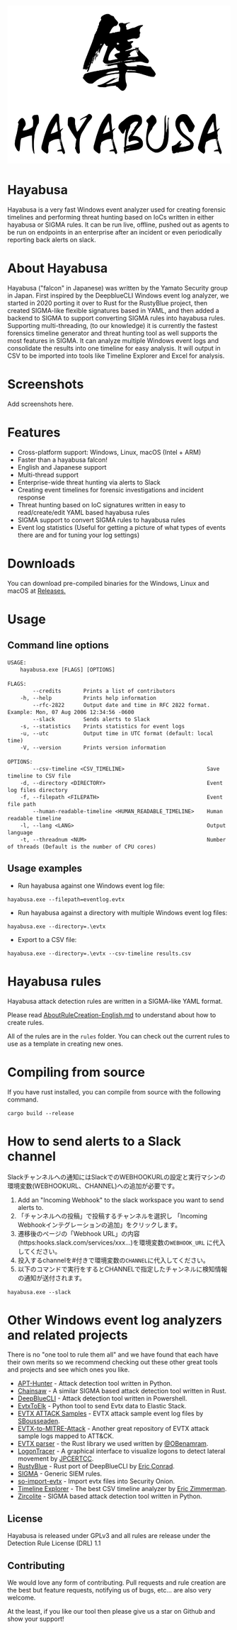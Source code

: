 <div align="center">
 <p>

  ![Hayabusa Logo](hayabusa-logo.png)
 
 </p>
</div>

# Hayabusa
Hayabusa is a very fast Windows event analyzer used for creating forensic timelines and performing threat hunting based on IoCs written in either hayabusa or SIGMA rules. It can be run live, offline, pushed out as agents to be run on endpoints in an enterprise after an incident or even periodically reporting back alerts on slack.

# About Hayabusa
Hayabusa ("falcon" in Japanese) was written by the Yamato Security group in Japan. First inspired by the DeepblueCLI Windows event log analyzer, we started in 2020 porting it over to Rust for the RustyBlue project, then created SIGMA-like flexible signatures based in YAML, and then added a backend to SIGMA to support converting SIGMA rules into hayabusa rules. Supporting multi-threading, (to our knowledge) it is currently the fastest forensics timeline generator and threat hunting tool as well supports the most features in SIGMA. It can analyze multiple Windows event logs and consolidate the results into one timeline for easy analysis. It will output in CSV to be imported into tools like Timeline Explorer and Excel for analysis.

# Screenshots
Add screenshots here.

# Features
* Cross-platform support: Windows, Linux, macOS (Intel + ARM)
* Faster than a hayabusa falcon!
* English and Japanese support
* Multi-thread support
* Enterprise-wide threat hunting via alerts to Slack
* Creating event timelines for forensic investigations and incident response
* Threat hunting based on IoC signatures written in easy to read/create/edit YAML based hayabusa rules
* SIGMA support to convert SIGMA rules to hayabusa rules
* Event log statistics (Useful for getting a picture of what types of events there are and for tuning your log settings)

# Downloads
You can download pre-compiled binaries for the Windows, Linux and macOS at [Releases.](https://github.com/Yamato-Security/hayabusa/releases)

# Usage
## Command line options
````
USAGE:
    hayabusa.exe [FLAGS] [OPTIONS]

FLAGS:
        --credits       Prints a list of contributors
    -h, --help          Prints help information
        --rfc-2822      Output date and time in RFC 2822 format. Example: Mon, 07 Aug 2006 12:34:56 -0600
        --slack         Sends alerts to Slack
    -s, --statistics    Prints statistics for event logs
    -u, --utc           Output time in UTC format (default: local time)
    -V, --version       Prints version information

OPTIONS:
        --csv-timeline <CSV_TIMELINE>                          Save timeline to CSV file
    -d, --directory <DIRECTORY>                                Event log files directory
    -f, --filepath <FILEPATH>                                  Event file path
        --human-readable-timeline <HUMAN_READABLE_TIMELINE>    Human readable timeline
    -l, --lang <LANG>                                          Output language
    -t, --threadnum <NUM>                                      Number of threads (Default is the number of CPU cores)
````

## Usage examples
* Run hayabusa against one Windows event log file:
````
hayabusa.exe --filepath=eventlog.evtx
````

* Run hayabusa against a directory with multiple Windows event log files:
````
hayabusa.exe --directory=.\evtx
````

* Export to a CSV file:
````
hayabusa.exe --directory=.\evtx --csv-timeline results.csv
````

# Hayabusa rules
Hayabusa attack detection rules are written in a SIGMA-like YAML format.

Please read [AboutRuleCreation-English.md](./doc/AboutRuleCreation-English.md) to understand about how to create rules.

All of the rules are in the `rules` folder.
You can check out the current rules to use as a template in creating new ones.

# Compiling from source
If you have rust installed, you can compile from source with the following command.

````
cargo build --release
````

# How to send alerts to a Slack channel

Slackチャンネルへの通知にはSlackでのWEBHOOKURLの設定と実行マシンの環境変数(WEBHOOKURL、CHANNEL)への追加が必要です。

1. Add an "Incoming Webhook" to the slack workspace you want to send alerts to.
2. 「チャンネルへの投稿」で投稿するチャンネルを選択し 「Incoming Webhookインテグレーションの追加」をクリックします。
3. 遷移後のぺージの「Webhook URL」の内容(https:hooks.slack.com/services/xxx...)を環境変数の`WEBHOOK_URL` に代入してください。
4. 投入するchannelを#付きで環境変数の`CHANNEL`に代入してください。
5. 以下のコマンドで実行をするとCHANNELで指定したチャンネルに検知情報の通知が送付されます。

````
hayabusa.exe --slack 
````

# Other Windows event log analyzers and related projects
There is no "one tool to rule them all" and we have found that each have their own merits so we recommend checking out these other great tools and projects and see which ones you like.

- [APT-Hunter](https://github.com/ahmedkhlief/APT-Hunter) - Attack detection tool written in Python.
- [Chainsaw](https://github.com/countercept/chainsaw) - A similar SIGMA based attack detection tool written in Rust.
- [DeepBlueCLI](https://github.com/sans-blue-team/DeepBlueCLI) - Attack detection tool written in Powershell.
- [EvtxToElk](https://www.dragos.com/blog/industry-news/evtxtoelk-a-python-module-to-load-windows-event-logs-into-elasticsearch/) - Python tool to send Evtx data to Elastic Stack.
- [EVTX ATTACK Samples](https://github.com/sbousseaden/EVTX-ATTACK-SAMPLES) - EVTX attack sample event log files by [SBousseaden](https://twitter.com/SBousseaden).
- [EVTX-to-MITRE-Attack](https://github.com/mdecrevoisier/EVTX-to-MITRE-Attack) - Another great repository of EVTX attack sample logs mapped to ATT&CK.
- [EVTX parser](https://github.com/omerbenamram/evtx) - the Rust library we used written by [@OBenamram](https://twitter.com/obenamram).
- [LogonTracer](https://github.com/JPCERTCC/LogonTracer) - A graphical interface to visualize logons to detect lateral movement by [JPCERTCC](https://twitter.com/jpcert_en).
- [RustyBlue](https://github.com/Yamato-Security/RustyBlue) - Rust port of DeepBlueCLI by [Eric Conrad](https://twitter.com/eric_conrad).
- [SIGMA](https://github.com/SigmaHQ/sigma) - Generic SIEM rules.
- [so-import-evtx](https://docs.securityonion.net/en/2.3/so-import-evtx.html) - Import evtx files into Security Onion.
- [Timeline Explorer](https://ericzimmerman.github.io/#!index.md) - The best CSV timeline analyzer by [Eric Zimmerman](https://twitter.com/ericrzimmerman).
- [Zircolite](https://github.com/wagga40/Zircolite) - SIGMA based attack detection tool written in Python.

## License

Hayabusa is released under GPLv3 and all rules are release under the Detection Rule License (DRL) 1.1

## Contributing

We would love any form of contributing. Pull requests and rule creation are the best but feature requests, notifying us of bugs, etc... are also very welcome.

At the least, if you like our tool then please give us a star on Github and show your support!
